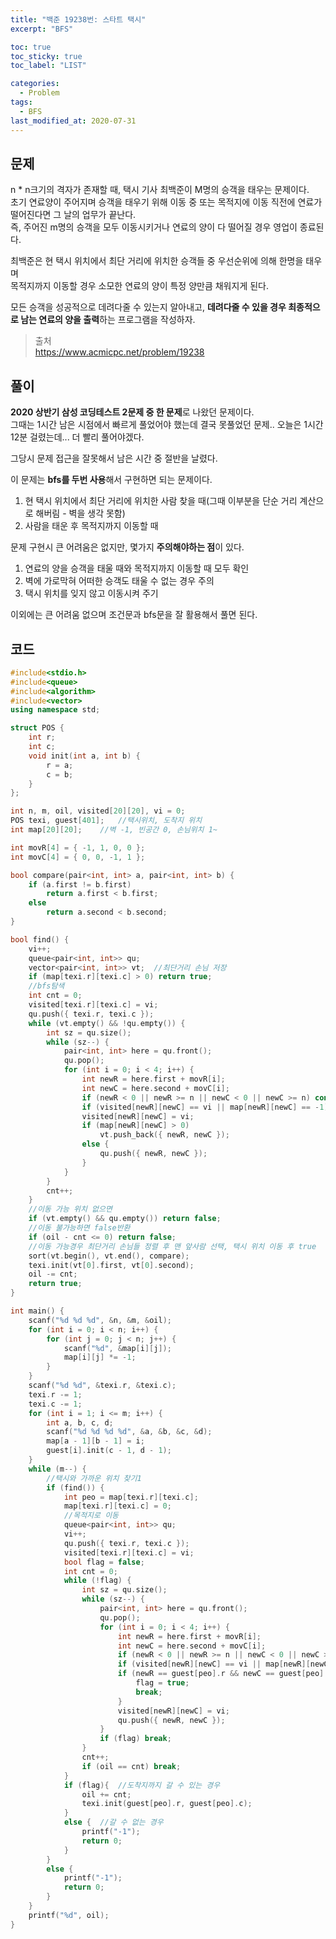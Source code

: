 ```yaml
---
title: "백준 19238번: 스타트 택시"
excerpt: "BFS"

toc: true
toc_sticky: true
toc_label: "LIST"

categories:
  - Problem
tags:
  - BFS
last_modified_at: 2020-07-31
---
```

문제  
----------  
n * n크기의 격자가 존재할 때, 택시 기사 최백준이 M명의 승객을 태우는 문제이다.  
초기 연료양이 주어지며 승객을 태우기 위해 이동 중 또는 목적지에 이동 직전에 연료가 떨어진다면 그 날의 업무가 끝난다.  
즉, 주어진 m명의 승객을 모두 이동시키거나 연료의 양이 다 떨어질 경우 영업이 종료된다.  


최백준은 현 택시 위치에서 최단 거리에 위치한 승객들 중 우선순위에 의해 한명을 태우며  
목적지까지 이동할 경우 소모한 연료의 양이 특정 양만큼 채워지게 된다.  


모든 승객을 성공적으로 데려다줄 수 있는지 알아내고, **데려다줄 수 있을 경우 최종적으로 남는 연료의 양을 출력**하는 프로그램을 작성하자.  

> 출처  
> <https://www.acmicpc.net/problem/19238>  


풀이  
-----------  
**2020 상반기 삼성 코딩테스트 2문제 중 한 문제**로 나왔던 문제이다.  
그때는 1시간 남은 시점에서 빠르게 풀었어야 했는데 결국 못풀었던 문제.. 오늘은 1시간 12분 걸렸는데... 더 빨리 풀어야겠다.  


그당시 문제 접근을 잘못해서 남은 시간 중 절반을 날렸다.  


이 문제는 **bfs를 두번 사용**해서 구현하면 되는 문제이다.  
1. 현 택시 위치에서 최단 거리에 위치한 사람 찾을 때(그때 이부분을 단순 거리 계산으로 해버림 - 벽을 생각 못함)  
2. 사람을 태운 후 목적지까지 이동할 때  


문제 구현시 큰 어려움은 없지만, 몇가지 **주의해야하는 점**이 있다.  
1. 연료의 양을 승객을 태울 때와 목적지까지 이동할 때 모두 확인  
2. 벽에 가로막혀 어떠한 승객도 태울 수 없는 경우 주의  
3. 택시 위치를 잊지 않고 이동시켜 주기  


이외에는 큰 어려움 없으며 조건문과 bfs문을 잘 활용해서 풀면 된다.  

코드  
---------  
``` c++  
#include<stdio.h>
#include<queue>
#include<algorithm>
#include<vector>
using namespace std;

struct POS {
	int r;
	int c;
	void init(int a, int b) {
		r = a;
		c = b;
	}
};

int n, m, oil, visited[20][20], vi = 0;
POS texi, guest[401];	//택시위치, 도착지 위치
int map[20][20];	//벽 -1, 빈공간 0, 손님위치 1~

int movR[4] = { -1, 1, 0, 0 };
int movC[4] = { 0, 0, -1, 1 };

bool compare(pair<int, int> a, pair<int, int> b) {
	if (a.first != b.first)
		return a.first < b.first;
	else
		return a.second < b.second;
}

bool find() {
	vi++;
	queue<pair<int, int>> qu;
	vector<pair<int, int>> vt;	//최단거리 손님 저장
	if (map[texi.r][texi.c] > 0) return true;
	//bfs탐색
	int cnt = 0;
	visited[texi.r][texi.c] = vi;
	qu.push({ texi.r, texi.c });
	while (vt.empty() && !qu.empty()) {
		int sz = qu.size();
		while (sz--) {
			pair<int, int> here = qu.front();
			qu.pop();
			for (int i = 0; i < 4; i++) {
				int newR = here.first + movR[i];
				int newC = here.second + movC[i];
				if (newR < 0 || newR >= n || newC < 0 || newC >= n) continue;
				if (visited[newR][newC] == vi || map[newR][newC] == -1) continue;
				visited[newR][newC] = vi;
				if (map[newR][newC] > 0)
					vt.push_back({ newR, newC });
				else {
					qu.push({ newR, newC });
				}
			}
		}
		cnt++;
	}
	//이동 가능 위치 없으면
	if (vt.empty() && qu.empty()) return false;
	//이동 불가능하면 false반환
	if (oil - cnt <= 0) return false;
	//이동 가능경우 최단거리 손님들 정렬 후 맨 앞사람 선택, 택시 위치 이동 후 true
	sort(vt.begin(), vt.end(), compare);
	texi.init(vt[0].first, vt[0].second);
	oil -= cnt;
	return true;
}

int main() {
	scanf("%d %d %d", &n, &m, &oil);
	for (int i = 0; i < n; i++) {
		for (int j = 0; j < n; j++) {
			scanf("%d", &map[i][j]);
			map[i][j] *= -1;
		}
	}
	scanf("%d %d", &texi.r, &texi.c);
	texi.r -= 1;
	texi.c -= 1;
	for (int i = 1; i <= m; i++) {
		int a, b, c, d;
		scanf("%d %d %d %d", &a, &b, &c, &d);
		map[a - 1][b - 1] = i;
		guest[i].init(c - 1, d - 1);
	}
	while (m--) {
		//택시와 가까운 위치 찾기1
		if (find()) {
			int peo = map[texi.r][texi.c];
			map[texi.r][texi.c] = 0;
			//목적지로 이동
			queue<pair<int, int>> qu;
			vi++;
			qu.push({ texi.r, texi.c });
			visited[texi.r][texi.c] = vi;
			bool flag = false;
			int cnt = 0;
			while (!flag) {
				int sz = qu.size();
				while (sz--) {
					pair<int, int> here = qu.front();
					qu.pop();
					for (int i = 0; i < 4; i++) {
						int newR = here.first + movR[i];
						int newC = here.second + movC[i];
						if (newR < 0 || newR >= n || newC < 0 || newC >= n) continue;
						if (visited[newR][newC] == vi || map[newR][newC] == -1) continue;
						if (newR == guest[peo].r && newC == guest[peo].c) {
							flag = true;
							break;
						}
						visited[newR][newC] = vi;
						qu.push({ newR, newC });
					}
					if (flag) break;
				}
				cnt++;
				if (oil == cnt) break;
			}
			if (flag){	//도착지까지 갈 수 있는 경우
				oil += cnt;
				texi.init(guest[peo].r, guest[peo].c);
			}
			else {	//갈 수 없는 경우
				printf("-1");
				return 0;
			}
		}
		else {
			printf("-1");
			return 0;
		}
	}
	printf("%d", oil);
}
```  

